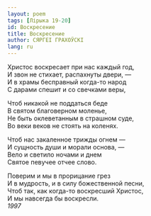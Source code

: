 ```yaml
---
layout: poem
tags: [Лірыка 19-20]
id: Воскресение
title: Воскресение
author: СЯРГЕІ ГРАХОЎСКІ
lang: ru
---
```



Христос воскресает при нас каждый год,  
И звон не стихает, распахнуты двери, —  
И в храмы бесправный когда-то народ  
С дарами спешит и со свечками веры,  

Чтоб никакой не поддаться беде  
В святом благоверном моленье,  
Не быть оклеветанным в страшном суде,  
Во веки веков не стоять на коленях.  

Чтоб нас закаленное трижды огнем —  
И сущность души и морали основа, —  
Вело и светило ночами и днем  
Святое певучее отчее слово.  

Поверим и мы в прорицание грез  
И в мудрость, и в силу божественной песни,  
Чтоб так, как когда-то воскресший Христос,  
И мы навсегда бы воскресли.  
*1997*  
